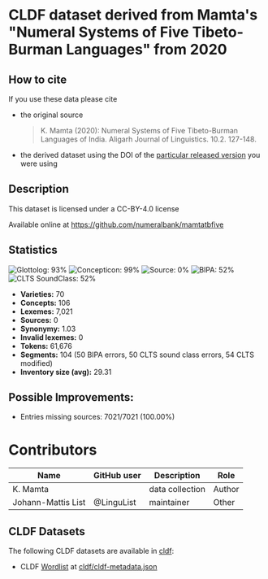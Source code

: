 # CLDF dataset derived from Mamta's "Numeral Systems of Five Tibeto-Burman Languages" from 2020

## How to cite

If you use these data please cite
- the original source
  > K. Mamta (2020): Numeral Systems of Five Tibeto-Burman Languages of India. Aligarh Journal of Linguistics. 10.2. 127-148.
- the derived dataset using the DOI of the [particular released version](../../releases/) you were using

## Description


This dataset is licensed under a CC-BY-4.0 license

Available online at https://github.com/numeralbank/mamtatbfive

## Statistics


![Glottolog: 93%](https://img.shields.io/badge/Glottolog-93%25-green.svg "Glottolog: 93%")
![Concepticon: 99%](https://img.shields.io/badge/Concepticon-99%25-green.svg "Concepticon: 99%")
![Source: 0%](https://img.shields.io/badge/Source-0%25-red.svg "Source: 0%")
![BIPA: 52%](https://img.shields.io/badge/BIPA-52%25-red.svg "BIPA: 52%")
![CLTS SoundClass: 52%](https://img.shields.io/badge/CLTS%20SoundClass-52%25-red.svg "CLTS SoundClass: 52%")

- **Varieties:** 70
- **Concepts:** 106
- **Lexemes:** 7,021
- **Sources:** 0
- **Synonymy:** 1.03
- **Invalid lexemes:** 0
- **Tokens:** 61,676
- **Segments:** 104 (50 BIPA errors, 50 CLTS sound class errors, 54 CLTS modified)
- **Inventory size (avg):** 29.31

## Possible Improvements:



- Entries missing sources: 7021/7021 (100.00%)

# Contributors

Name | GitHub user | Description | Role
--- | --- | --- | --- |
K. Mamta | | data collection | Author 
Johann-Mattis List | @LinguList | maintainer | Other




## CLDF Datasets

The following CLDF datasets are available in [cldf](cldf):

- CLDF [Wordlist](https://github.com/cldf/cldf/tree/master/modules/Wordlist) at [cldf/cldf-metadata.json](cldf/cldf-metadata.json)